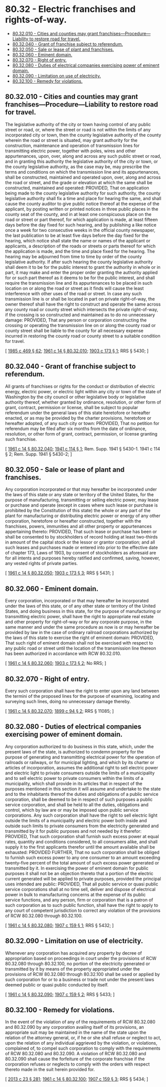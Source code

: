 # 80.32 - Electric franchises and rights-of-way.
* [80.32.010 - Cities and counties may grant franchises—Procedure—Liability to restore road for travel.](#8032010---cities-and-counties-may-grant-franchisesprocedureliability-to-restore-road-for-travel)
* [80.32.040 - Grant of franchise subject to referendum.](#8032040---grant-of-franchise-subject-to-referendum)
* [80.32.050 - Sale or lease of plant and franchises.](#8032050---sale-or-lease-of-plant-and-franchises)
* [80.32.060 - Eminent domain.](#8032060---eminent-domain)
* [80.32.070 - Right of entry.](#8032070---right-of-entry)
* [80.32.080 - Duties of electrical companies exercising power of eminent domain.](#8032080---duties-of-electrical-companies-exercising-power-of-eminent-domain)
* [80.32.090 - Limitation on use of electricity.](#8032090---limitation-on-use-of-electricity)
* [80.32.100 - Remedy for violations.](#8032100---remedy-for-violations)
## 80.32.010 - Cities and counties may grant franchises—Procedure—Liability to restore road for travel.
The legislative authority of the city or town having control of any public street or road, or, where the street or road is not within the limits of any incorporated city or town, then the county legislative authority of the county wherein the road or street is situated, may grant authority for the construction, maintenance and operation of transmission lines for transmitting electric power, together with poles, wires and other appurtenances, upon, over, along and across any such public street or road, and in granting this authority the legislative authority of the city or town, or the county legislative authority, as the case may be, may prescribe the terms and conditions on which the transmission line and its appurtenances, shall be constructed, maintained and operated upon, over, along and across the road or street, and the grade or elevation at which the same shall be constructed, maintained and operated: PROVIDED, That on application being made to the county legislative authority for such authority, the county legislative authority shall fix a time and place for hearing the same, and shall cause the county auditor to give public notice thereof at the expense of the applicant, by posting written or printed notices in three public places in the county seat of the county, and in at least one conspicuous place on the road or street or part thereof, for which application is made, at least fifteen days before the day fixed for such hearing, and by publishing a like notice once a week for two consecutive weeks in the official county newspaper, the last publication to be at least five days before the day fixed for the hearing, which notice shall state the name or names of the applicant or applicants, a description of the roads or streets or parts thereof for which the application is made, and the time and place fixed for the hearing. The hearing may be adjourned from time to time by order of the county legislative authority. If after such hearing the county legislative authority shall deem it to be for the public interest to grant the authority in whole or in part, it may make and enter the proper order granting the authority applied for or such part thereof as it deems to be for the public interest, and shall require the transmission line and its appurtenances to be placed in such location on or along the road or street as it finds will cause the least interference with other uses of the road or street. In case any such transmission line is or shall be located in part on private right-of-way, the owner thereof shall have the right to construct and operate the same across any county road or county street which intersects the private right-of-way, if the crossing is so constructed and maintained as to do no unnecessary damage: PROVIDED, That any person or corporation constructing the crossing or operating the transmission line on or along the county road or county street shall be liable to the county for all necessary expense incurred in restoring the county road or county street to a suitable condition for travel.

\[ [1985 c 469 § 62](https://leg.wa.gov/CodeReviser/documents/sessionlaw/1985c469.pdf?cite=1985%20c%20469%20§%2062); [1961 c 14 § 80.32.010](https://leg.wa.gov/CodeReviser/documents/sessionlaw/1961c14.pdf?cite=1961%20c%2014%20§%2080.32.010); [1903 c 173 § 1](https://leg.wa.gov/CodeReviser/documents/sessionlaw/1903c173.pdf?cite=1903%20c%20173%20§%201); RRS § 5430; \]

## 80.32.040 - Grant of franchise subject to referendum.
All grants of franchises or rights for the conduct or distribution of electric energy, electric power, or electric light within any city or town of the state of Washington by the city council or other legislative body or legislative authority thereof, whether granted by ordinance, resolution, or other form of grant, contract, permission or license, shall be subject to popular referendum under the general laws of this state heretofore or hereafter enacted, or as may be provided by the charter provisions, heretofore or hereafter adopted, of any such city or town: PROVIDED, That no petition for referendum may be filed after six months from the date of ordinance, resolution, or other form of grant, contract, permission, or license granting such franchise.

\[ [1961 c 14 § 80.32.040](https://leg.wa.gov/CodeReviser/documents/sessionlaw/1961c14.pdf?cite=1961%20c%2014%20§%2080.32.040); [1941 c 114 § 1](https://leg.wa.gov/CodeReviser/documents/sessionlaw/1941c114.pdf?cite=1941%20c%20114%20§%201); Rem. Supp. 1941 § 5430-1.   1941 c 114 § 2; Rem. Supp. 1941 § 5430-2; \]

## 80.32.050 - Sale or lease of plant and franchises.
Any corporation incorporated or that may hereafter be incorporated under the laws of this state or any state or territory of the United States, for the purpose of manufacturing, transmitting or selling electric power, may lease or purchase and operate (except in cases where such lease or purchase is prohibited by the Constitution of this state) the whole or any part of the plant for manufacturing or distributing electric power or energy of any other corporation, heretofore or hereafter constructed, together with the franchises, powers, immunities and all other property or appurtenances appertaining thereto: PROVIDED, That such lease or purchase has been or shall be consented to by stockholders of record holding at least two-thirds in amount of the capital stock or the lessor or grantor corporation; and all such leases and purchases made or entered into prior to the effective date of chapter 173, Laws of 1903, by consent of stockholders as aforesaid are for all intents and purposes hereby ratified and confirmed, saving, however, any vested rights of private parties.

\[ [1961 c 14 § 80.32.050](https://leg.wa.gov/CodeReviser/documents/sessionlaw/1961c14.pdf?cite=1961%20c%2014%20§%2080.32.050); [1903 c 173 § 3](https://leg.wa.gov/CodeReviser/documents/sessionlaw/1903c173.pdf?cite=1903%20c%20173%20§%203); RRS § 5431; \]

## 80.32.060 - Eminent domain.
Every corporation, incorporated or that may hereafter be incorporated under the laws of this state, or of any other state or territory of the United States, and doing business in this state, for the purpose of manufacturing or transmitting electric power, shall have the right to appropriate real estate and other property for right-of-way or for any corporate purpose, in the same manner and under the same procedure as now is or may hereafter be provided by law in the case of ordinary railroad corporations authorized by the laws of this state to exercise the right of eminent domain: PROVIDED, That such right of eminent domain shall not be exercised with respect to any public road or street until the location of the transmission line thereon has been authorized in accordance with RCW 80.32.010.

\[ [1961 c 14 § 80.32.060](https://leg.wa.gov/CodeReviser/documents/sessionlaw/1961c14.pdf?cite=1961%20c%2014%20§%2080.32.060); [1903 c 173 § 2](https://leg.wa.gov/CodeReviser/documents/sessionlaw/1903c173.pdf?cite=1903%20c%20173%20§%202); No RRS; \]

## 80.32.070 - Right of entry.
Every such corporation shall have the right to enter upon any land between the termini of the proposed lines for the purpose of examining, locating and surveying such lines, doing no unnecessary damage thereby.

\[ [1961 c 14 § 80.32.070](https://leg.wa.gov/CodeReviser/documents/sessionlaw/1961c14.pdf?cite=1961%20c%2014%20§%2080.32.070); [1899 c 94 § 2](https://leg.wa.gov/CodeReviser/documents/sessionlaw/1899c94.pdf?cite=1899%20c%2094%20§%202); RRS § 11085; \]

## 80.32.080 - Duties of electrical companies exercising power of eminent domain.
Any corporation authorized to do business in this state, which, under the present laws of the state, is authorized to condemn property for the purpose of generating and transmitting electrical power for the operation of railroads or railways, or for municipal lighting, and which by its charter or articles of incorporation, assumes the additional right to sell electric power and electric light to private consumers outside the limits of a municipality and to sell electric power to private consumers within the limits of a municipality, which shall provide in its articles that in respect of the purposes mentioned in this section it will assume and undertake to the state and to the inhabitants thereof the duties and obligations of a public service corporation, shall be deemed to be in respect of such purposes a public service corporation, and shall be held to all the duties, obligations and control, which by law are or may be imposed upon public service corporations. Any such corporation shall have the right to sell electric light outside the limits of a municipality and electric power both inside and outside such limits to private consumers from the electricity generated and transmitted by it for public purposes and not needed by it therefor: PROVIDED, That such corporation shall furnish such excess power at equal rates, quantity and conditions considered, to all consumers alike, and shall supply it to the first applicants therefor until the amount available shall be exhausted: PROVIDED FURTHER, That no such corporation shall be obliged to furnish such excess power to any one consumer to an amount exceeding twenty-five percent of the total amount of such excess power generated or transmitted by it. In exercising the power of eminent domain for public purposes it shall not be an objection thereto that a portion of the electric current generated will be applied to private purposes, provided the principal uses intended are public: PROVIDED, That all public service or quasi public service corporations shall at no time sell, deliver and dispose of electrical power in bulk to manufacturing concerns at the expense of its public service functions, and any person, firm or corporation that is a patron of such corporation as to such public function, shall have the right to apply to any court of competent jurisdiction to correct any violation of the provisions of RCW 80.32.080 through 80.32.100.

\[ [1961 c 14 § 80.32.080](https://leg.wa.gov/CodeReviser/documents/sessionlaw/1961c14.pdf?cite=1961%20c%2014%20§%2080.32.080); [1907 c 159 § 1](https://leg.wa.gov/CodeReviser/documents/sessionlaw/1907c159.pdf?cite=1907%20c%20159%20§%201); RRS § 5432; \]

## 80.32.090 - Limitation on use of electricity.
Whenever any corporation has acquired any property by decree of appropriation based on proceedings in court under the provisions of RCW 80.32.080 through 80.32.100, no portion of the electricity generated or transmitted by it by means of the property appropriated under the provisions of RCW 80.32.080 through 80.32.100 shall be used or applied by such corporation for or to a business or trade not under the present laws deemed public or quasi public conducted by itself.

\[ [1961 c 14 § 80.32.090](https://leg.wa.gov/CodeReviser/documents/sessionlaw/1961c14.pdf?cite=1961%20c%2014%20§%2080.32.090); [1907 c 159 § 2](https://leg.wa.gov/CodeReviser/documents/sessionlaw/1907c159.pdf?cite=1907%20c%20159%20§%202); RRS § 5433; \]

## 80.32.100 - Remedy for violations.
In the event of the violation of any of the requirements of RCW 80.32.080 and 80.32.090 by any corporation availing itself of its provisions, an appropriate suit may be maintained in the name of the state upon the relation of the attorney general, or, if he or she shall refuse or neglect to act, upon the relation of any individual aggrieved by the violation, or violations, complained of, to compel such corporation to comply with the requirements of RCW 80.32.080 and 80.32.090. A violation of RCW 80.32.080 and 80.32.090 shall cause the forfeiture of the corporate franchise if the corporation refuses or neglects to comply with the orders with respect thereto made in the suit herein provided for.

\[ [2013 c 23 § 281](https://lawfilesext.leg.wa.gov/biennium/2013-14/Pdf/Bills/Session%20Laws/Senate/5077-S.SL.pdf?cite=2013%20c%2023%20§%20281); [1961 c 14 § 80.32.100](https://leg.wa.gov/CodeReviser/documents/sessionlaw/1961c14.pdf?cite=1961%20c%2014%20§%2080.32.100); [1907 c 159 § 3](https://leg.wa.gov/CodeReviser/documents/sessionlaw/1907c159.pdf?cite=1907%20c%20159%20§%203); RRS § 5434; \]

